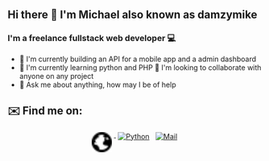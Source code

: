 ## Hi there 👋 I'm Michael also known as damzymike

### I'm a freelance fullstack web developer 💻
- 🔭 I'm currently building an API for a mobile app and a admin dashboard
- 🌱 I'm currently learning python and PHP
  👯 I'm looking to collaborate with anyone on any project
- 💬 Ask me about anything, how may I be of help

## ✉️ Find me on:
<p align="center">
 <a href="https://damzymichael.github.io/" target="_blank" rel="noopener noreferrer"> <img src="https://raw.githubusercontent.com/iconic/open-iconic/master/svg/globe.svg" alt="github" height="40" style="vertical-align:top; margin:4px"> </a>
 <a href="https://linkedin.com/in/" target="_blank" rel="noopener noreferrer"> <img src="https://cdn.jsdelivr.net/npm/simple-icons@v3/icons/linkedin.svg" alt="Python" height="40" style="vertical-align:top; margin:4px"></a>
 <a href="mailto:damzymike@gmail.com"> <img src="https://cdn.jsdelivr.net/npm/simple-icons@v3/icons/gmail.svg" alt="Mail" height="40" style="vertical-align:top; margin:4px"></a>
</p>

<!--
**damzymichael/damzymichael** is a ✨ _special_ ✨ repository because its `README.md` (this file) appears on your GitHub profile.

Here are some ideas to get you started:

- 🤔 I’m looking for help with ...
- 📫 How to reach me: ...
- 😄 Pronouns: ...
- ⚡ Fun fact: ...
-->
